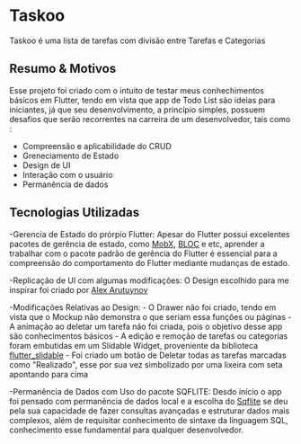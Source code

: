 # Taskoo

Taskoo é uma lista de tarefas com divisão entre Tarefas e Categorias

## Resumo & Motivos

Esse projeto foi criado com o intuito de testar meus conhechimentos básicos em Flutter, tendo em vista que app de Todo List são ideias para iniciantes,
já que seu desenvolvimento, a princípio simples, possuem desafios que serão recorrentes na carreira de um desenvolvedor, tais como :
  - Compreensão e aplicabilidade do CRUD
  - Greneciamento de Estado
  - Design de UI
  - Interação com o usuário
  - Permanência de dados

## Tecnologias Utilizadas

-Gerencia de Estado do prórpio Flutter:
  Apesar do Flutter possui excelentes pacotes de gerência de estado, como [MobX](https://pub.dev/packages/mobx), [BLOC](https://pub.dev/packages/bloc) e etc, 
  aprender a trabalhar com o pacote padrão de gerência do Flutter é essencial para a compreensão do comportamento do Flutter mediante mudanças de estado.

-Replicação de UI com algumas modificações:
  O Design escolhido para me inspirar foi criado por [Alex Arutuynov](https://dribbble.com/shots/14100356-ToDo-App-UI) 
  
  -Modificações Relativas ao Design:
    - O Drawer não foi criado, tendo em vista que o Mockup não demonstra o que seriam essa funções ou páginas
    - A animação ao deletar um tarefa não foi criada, pois o objetivo desse app são conhecimentos básicos
    - A edição e remoção de tarefas ou categorias foram embutidas em um Slidable Widget, proveniente da biblioteca [flutter_slidable](https://pub.dev/packages/flutter_slidable)
    - Foi criado um botão de Deletar todas as tarefas marcadas como "Realizado", esse por sua vez simbolizado por uma lixeira com seta apontando para cima
  
-Permanência de Dados com Uso do pacote SQFLITE:
  Desdo início o app foi pensado com permanência de dados local e a escolha do [Sqflite](https://pub.dev/packages/flutter_slidable) se deu pela sua capacidade de fazer 
  consultas avançadas e estruturar dados mais complexos, além de requisitar conhecimento de sintaxe da linguagem SQL, conhecimento esse fundamental para qualquer desenvolvedor. 
  
